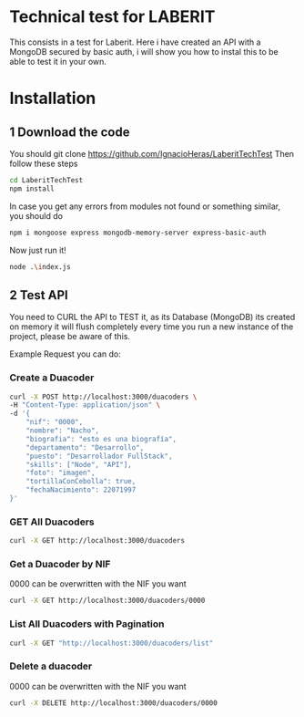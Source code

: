 # Technical test for LABERIT
This consists in a test for Laberit. Here i have created an API with a MongoDB secured by basic auth, i will show you how to instal this to be able to test it in your own.

# Installation
## 1 Download the code
You should git clone https://github.com/IgnacioHeras/LaberitTechTest
Then follow these steps
```bash
cd LaberitTechTest
npm install
```
In case you get any errors from modules not found or something similar, you should do
```bash
npm i mongoose express mongodb-memory-server express-basic-auth
```
Now just run it!
```bash
node .\index.js
```
## 2 Test API

You need to CURL the API to TEST it, as its Database (MongoDB) its created on memory it will flush completely every time you run a new instance of the project, please be aware of this.

Example Request you can do:

### Create a Duacoder
```bash
curl -X POST http://localhost:3000/duacoders \
-H "Content-Type: application/json" \
-d '{
    "nif": "0000",
    "nombre": "Nacho",
    "biografia": "esto es una biografía",
    "departamento": "Desarrollo",
    "puesto": "Desarrollador FullStack",
    "skills": ["Node", "API"],
    "foto": "imagen",
    "tortillaConCebolla": true,
    "fechaNacimiento": 22071997
}'
```

### GET All Duacoders
```bash
curl -X GET http://localhost:3000/duacoders
```

### Get a Duacoder by NIF
0000 can be overwritten with the NIF you want
```bash
curl -X GET http://localhost:3000/duacoders/0000
```

### List All Duacoders with Pagination
```bash
curl -X GET "http://localhost:3000/duacoders/list"
```

### Delete a duacoder
0000 can be overwritten with the NIF you want
```bash
curl -X DELETE http://localhost:3000/duacoders/0000
```